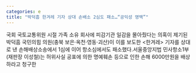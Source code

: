 ```yaml
---
categories: e
title: "박덕흠 한겨레 기자 상대 손배소 2심도 패소…“공익성 명백”"
---
```

국회 국토교통위원 시절 가족 소유 회사에 피감기관 일감을 몰아줬다는 의혹이 제기된 박덕흠 국민의힘 의원(충북 보은·옥천·영동·괴산)이 이를 보도한 &lt;한겨레&gt; 기자를 상대로 낸 손해배상소송에서 1심에 이어 항소심에서도 패소했다.서울중앙지법 민사항소1부(재판장 이성철)는 허위사실 공표에 의한 명예훼손 등으로 인한 손해 6000만원을 배상하라고 청구한